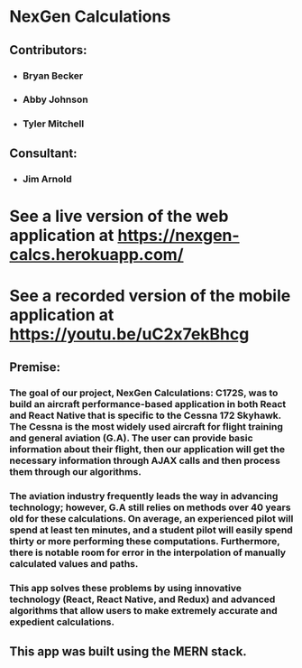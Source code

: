 # NexGen Calculations 

## Contributors:
- ### Bryan Becker
- ### Abby Johnson
- ### Tyler Mitchell

## Consultant:
- ### Jim Arnold

# See a live version of the web application at https://nexgen-calcs.herokuapp.com/

# See a recorded version of the mobile application at https://youtu.be/uC2x7ekBhcg

## Premise:
### The goal of our project, NexGen Calculations: C172S, was to build an aircraft performance-based application in both React and React Native that is specific to the Cessna 172 Skyhawk. The Cessna is the most widely used aircraft for flight training and general aviation (G.A). The user can provide basic information about their flight, then our application will get the necessary information through AJAX calls and then process them through our algorithms.
### The aviation industry frequently leads the way in advancing technology; however, G.A still relies on methods over 40 years old for these calculations. On average, an experienced pilot will spend at least ten minutes, and a student pilot will easily spend thirty or more performing these computations. Furthermore, there is notable room for error in the interpolation of manually calculated values and paths.
### This app solves these problems by using innovative technology (React, React Native, and Redux) and advanced algorithms that allow users to make extremely accurate and expedient calculations.


## This app was built using the MERN stack.

